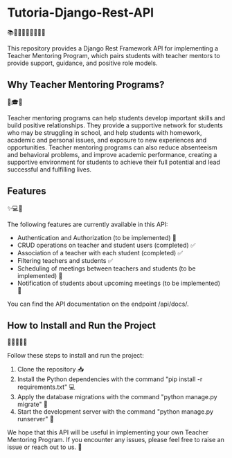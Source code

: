# Tutoria-Django-Rest-API

📚👨‍🏫👩‍🏫👩‍🎓👨‍🎓

This repository provides a Django Rest Framework API for implementing a Teacher Mentoring Program, which pairs students with teacher mentors to provide support, guidance, and positive role models.

## Why Teacher Mentoring Programs?

🚀🎓💪

Teacher mentoring programs can help students develop important skills and build positive relationships. They provide a supportive network for students who may be struggling in school, and help students with homework, academic and personal issues, and exposure to new experiences and opportunities. Teacher mentoring programs can also reduce absenteeism and behavioral problems, and improve academic performance, creating a supportive environment for students to achieve their full potential and lead successful and fulfilling lives.

## Features

✨💻🔧

The following features are currently available in this API:

* Authentication and Authorization (to be implemented) 🚧
* CRUD operations on teacher and student users (completed) ✅
* Association of a teacher with each student (completed) ✅
* Filtering teachers and students ✅
* Scheduling of meetings between teachers and students (to be implemented) 🚧
* Notification of students about upcoming meetings (to be implemented) 🚧

You can find the API documentation on the endpoint /api/docs/.

## How to Install and Run the Project

👷‍♂️👷‍♀️🔨

Follow these steps to install and run the project:

1. Clone the repository 📥
2. Install the Python dependencies with the command "pip install -r requirements.txt" 💻
3. Apply the database migrations with the command "python manage.py migrate" 🔧
4. Start the development server with the command "python manage.py runserver" 🚀

We hope that this API will be useful in implementing your own Teacher Mentoring Program. If you encounter any issues, please feel free to raise an issue or reach out to us. 💬
